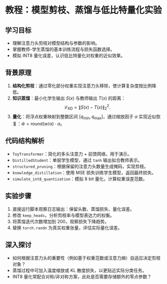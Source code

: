 # 教程：模型剪枝、蒸馏与低比特量化实验

## 学习目标
- 理解注意力头剪枝对模型结构与参数的影响。
- 掌握教师-学生蒸馏的基本训练流程与损失函数选择。
- 模拟 INT8 量化误差，认识低比特量化对权重的近似效果。

## 背景原理
1. **结构化剪枝**：通过零化部分权重实现注意力头移除，使计算复杂度按比例降低。
2. **知识蒸馏**：最小化学生输出 $S(x)$ 与教师输出 $T(x)$ 的距离：
$$
\mathcal{L}_{\text{KD}} = \lVert S(x) - T(x) \rVert_2^2.
$$
3. **量化**：将浮点权重映射到整数区间 $[q_{\min}, q_{\max}]$，通过缩放因子 $\alpha$ 实现近似恢复：$\hat{w} = \text{round}(w/\alpha) \cdot \alpha$。

## 代码结构解析
- `ToyTransformer`：简化的多头注意力 + 前馈网络，用于演示。
- `DistilledStudent`：单层学生模型，通过 `tanh` 输出拟合教师表示。
- `structured_pruning`：根据保留的注意力头数量生成掩码，实现剪枝。
- `knowledge_distillation`：使用 MSE 损失训练学生模型，返回最终损失。
- `simulate_int8_quantization`：模拟 8 bit 量化，计算权重误差范数。

## 实验步骤
1. 直接运行脚本观察日志输出：保留头数、蒸馏损失、量化误差。
2. 修改 `keep_heads`，分析剪枝率与模型表达力的权衡。
3. 将蒸馏迭代次数增加到 200，观察损失下降趋势。
4. 替换 `torch.randn` 为真实权重张量，评估实际量化误差。

## 深入探讨
- 如何根据注意力头的重要性（例如基于权重范数或注意力熵）自适应决定剪枝对象？
- 蒸馏过程中可加入温度缩放或 KL 散度损失，以更贴近实际分类任务。
- INT8 量化常配合对称/非对称方案，此处是否需要存储额外的零点参数？
